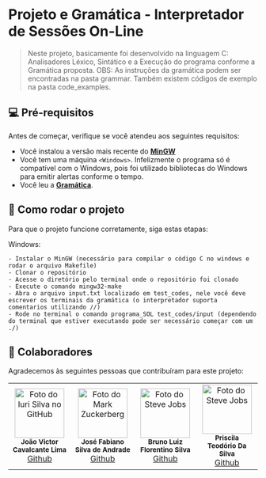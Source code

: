 # Projeto e Gramática - Interpretador de Sessões On-Line

> Neste projeto, basicamente foi desenvolvido na linguagem C: Analisadores Léxico, Sintático e a Execução do programa conforme a Gramática proposta.
> OBS: As instruções da gramática podem ser encontradas na pasta grammar. Também existem códigos de exemplo na pasta code_examples.

## 💻 Pré-requisitos

Antes de começar, verifique se você atendeu aos seguintes requisitos:

* Você instalou a versão mais recente do **[MinGW](https://sourceforge.net/projects/mingw/)**
* Você tem uma máquina `<Windows>`. Infelizmente o programa só é compatível com o Windows, pois foi utilizado bibliotecas do Windows para emitir alertas conforme o tempo.
* Você leu a **[Gramática](https://github.com/Jvictor-7/projeto-compiladores/blob/main/grammar/Gramatica-BNF-Projeto-Interpretador-Atualizado.pdf)**.

## 🚀 Como rodar o projeto

Para que o projeto funcione corretamente, siga estas etapas:

Windows:
```
- Instalar o MinGW (necessário para compilar o código C no windows e rodar o arquivo Makefile)
- Clonar o repositório
- Acesse o diretório pelo terminal onde o repositório foi clonado
- Execute o comando mingw32-make
- Abra o arquivo input.txt localizado em test_codes, nele você deve escrever os terminais da gramática (o interpretador suporta comentarios utilizando //)
- Rode no terminal o comando programa_SOL test_codes/input (dependendo do terminal que estiver executando pode ser necessário começar com um ./)
```

## 🤝 Colaboradores

Agradecemos às seguintes pessoas que contribuíram para este projeto:

<table>
  <tr>
    <td align="center">
      <a>
        <img src="https://avatars.githubusercontent.com/u/81593768?v=4" width="100px;" alt="Foto do Iuri Silva no GitHub"/><br>
        <sub>
          <b>João Victor Cavalcante Lima</b>
          <br>
          <a href="https://github.com/Jvictor-7">Github</a>
        </sub>
      </a>
    </td>
    <td align="center">
      <a>
        <img src="https://avatars.githubusercontent.com/u/86822537?v=4" width="100px;" alt="Foto do Mark Zuckerberg"/><br>
        <sub>
          <b>José Fabiano Silva de Andrade</b>
          <br>
          <a href="https://github.com/Radbios">Github</a>
        </sub>
      </a>
    </td>
    <td align="center">
      <a>
        <img src="https://avatars.githubusercontent.com/u/91622210?v=4" width="100px;" alt="Foto do Steve Jobs"/><br>
        <sub>
          <b>Bruno Luiz Florentino Silva</b>
          <br>
          <a href="https://github.com/Brunot101">Github</a>
        </sub>
      </a>
    </td>
    <td align="center">
      <a>
        <img src="https://avatars.githubusercontent.com/u/106382466?v=4" width="100px;" alt="Foto do Steve Jobs"/><br>
        <sub>
          <b>Priscila Teodório Da Silva</b>
          <br>
          <a href="https://github.com/techpril">Github</a>
        </sub>
      </a>
    </td>
  </tr>
</table>
